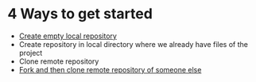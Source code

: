# 4 Ways to get started

* [Create empty local repository](git-init.html)
* Create repository in local directory where we already have files of the project
* Clone remote repository
* [Fork and then clone remote repository of someone else](using-remote-repository.html)



